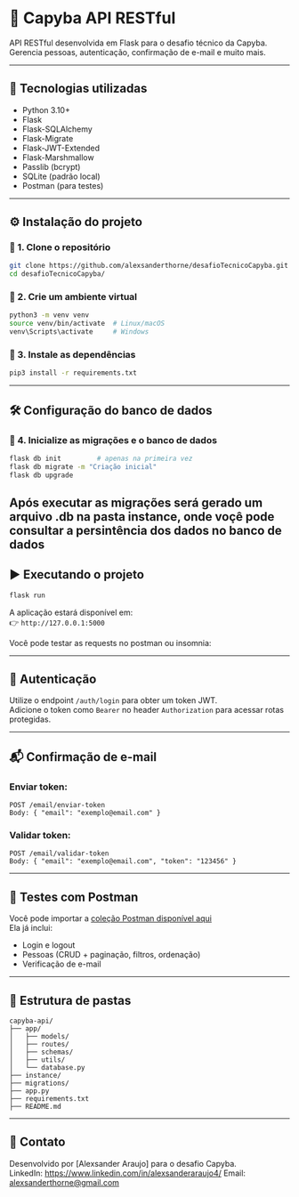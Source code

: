 # 🐍 Capyba API RESTful

API RESTful desenvolvida em Flask para o desafio técnico da Capyba.  
Gerencia pessoas, autenticação, confirmação de e-mail e muito mais.

---

## 🚀 Tecnologias utilizadas

- Python 3.10+
- Flask
- Flask-SQLAlchemy
- Flask-Migrate
- Flask-JWT-Extended
- Flask-Marshmallow
- Passlib (bcrypt)
- SQLite (padrão local)
- Postman (para testes)

---

## ⚙️ Instalação do projeto

### 🔹 1. Clone o repositório

```bash
git clone https://github.com/alexsanderthorne/desafioTecnicoCapyba.git
cd desafioTecnicoCapyba/
```

### 🔹 2. Crie um ambiente virtual

```bash
python3 -m venv venv
source venv/bin/activate  # Linux/macOS
venv\Scripts\activate     # Windows
```

### 🔹 3. Instale as dependências

```bash
pip3 install -r requirements.txt
```

---

## 🛠️ Configuração do banco de dados

### 🔹 4. Inicialize as migrações e o banco de dados

```bash
flask db init         # apenas na primeira vez
flask db migrate -m "Criação inicial"
flask db upgrade
```
Após executar as migrações será gerado um arquivo .db na pasta instance, onde voçê pode consultar a persintência dos dados no banco de dados
---

## ▶️ Executando o projeto

```bash
flask run
```

A aplicação estará disponível em:  
👉 `http://127.0.0.1:5000`

Você pode testar as requests no postman ou insomnia:  

---

## 🔐 Autenticação

Utilize o endpoint `/auth/login` para obter um token JWT.  
Adicione o token como `Bearer` no header `Authorization` para acessar rotas protegidas.

---

## 📬 Confirmação de e-mail

### Enviar token:
```http
POST /email/enviar-token
Body: { "email": "exemplo@email.com" }
```

### Validar token:
```http
POST /email/validar-token
Body: { "email": "exemplo@email.com", "token": "123456" }
```

---

## 📮 Testes com Postman

Você pode importar a [coleção Postman disponível aqui](https://drive.google.com/file/d/1TCF_pU-LOefgPOg8xMadYPM4czxsZhFg/view?usp=sharing)  
Ela já inclui:
- Login e logout
- Pessoas (CRUD + paginação, filtros, ordenação)
- Verificação de e-mail

---

## 📌 Estrutura de pastas

```
capyba-api/
├── app/
│   ├── models/
│   ├── routes/
│   ├── schemas/
│   ├── utils/
│   └── database.py
├── instance/
├── migrations/
├── app.py
├── requirements.txt
├── README.md
```

---

## 📧 Contato

Desenvolvido por [Alexsander Araujo] para o desafio Capyba.  
LinkedIn: https://www.linkedin.com/in/alexsanderaraujo4/ 
Email: alexsanderthorne@gmail.com
